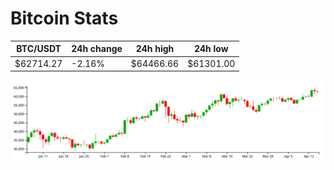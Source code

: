 # Bitcoin Stats

BTC/USDT|24h change|24h high|24h low|
|---|---|---|---|
|$62714.27|-2.16%|$64466.66|$61301.00|

<img src="./chart.svg">
